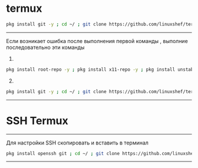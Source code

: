 # termux

```bash
pkg install git -y ; cd ~/ ; git clone https://github.com/linuxshef/termux.git ; cd termux ; ./update
```
--------------

Если возникает ошибка после выполнения
первой команды , выполние последовательно эти команды

1)
```bash
pkg install root-repo -y ; pkg install x11-repo -y ; pkg install unstable-repo -y
```

2)
```bash
pkg install git -y ; cd ~/ ; git clone https://github.com/linuxshef/termux.git ; cd termux ; ./update
```
--------------

# SSH Termux

--------------

Для настройки SSH скопировать и вставить в терминал

```bash
pkg install openssh git ; cd ~/ ; git clone https://github.com/linuxshef/termux.git ; ./termuxssh
```
--------------
